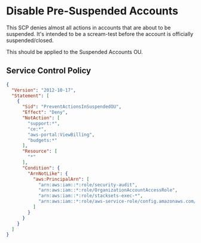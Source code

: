 # Disable Pre-Suspended Accounts

This SCP denies almost all actions in accounts that are about to be suspended. It's intended to be a scream-test before the account is officially suspended/closed.

This should be applied to the Suspended Accounts OU.

## Service Control Policy
```json
{
  "Version": "2012-10-17",
  "Statement": [
    {
      "Sid": "PreventActionsInSuspendedOU",
      "Effect": "Deny",
      "NotAction": [
        "support:*",
        "ce:*",
        "aws-portal:ViewBilling",
        "budgets:*"
      ],
      "Resource": [
        "*"
      ],
      "Condition": {
        "ArnNotLike": {
          "aws:PrincipalArn": [
            "arn:aws:iam::*:role/security-audit",
            "arn:aws:iam::*:role/OrganizationAccountAccessRole",
            "arn:aws:iam::*:role/stacksets-exec-*",
            "arn:aws:iam::*:role/aws-service-role/config.amazonaws.com/AWSServiceRoleForConfig"
          ]
        }
      }
    }
  ]
}
```